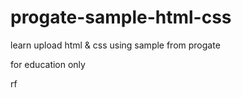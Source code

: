 # progate-sample-html-css

learn upload html & css using sample from progate

for education only

rf

